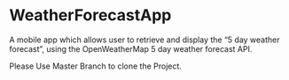 # WeatherForecastApp
A mobile app which allows user to retrieve and display the “5 day weather  forecast”, using the OpenWeatherMap 5 day weather forecast API. 

Please Use Master Branch to clone the Project.
